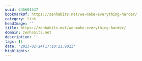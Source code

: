 ```yaml
---
uuid: 645601537
bookmarkOf: https://zenhabits.net/we-make-everything-harder/
category: link
headImage: ''
title: https://zenhabits.net/we-make-everything-harder/
domain: zenhabits.net
description: ''
tags: []
date: '2023-02-24T17:10:21.902Z'
highlights:
---
```



